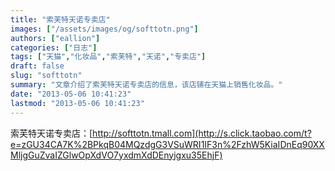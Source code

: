 ```yaml
---
title: "索芙特天诺专卖店"
images: ["/assets/images/og/softtotn.png"]
authors: ["eallion"]
categories: ["日志"]
tags: ["天猫","化妆品","索芙特","天诺","专卖店"]
draft: false
slug: "softtotn"
summary: "文章介绍了索芙特天诺专卖店的信息，该店铺在天猫上销售化妆品。"
date: "2013-05-06 10:41:23"
lastmod: "2013-05-06 10:41:23"
---
```


索芙特天诺专卖店：[http://softtotn.tmall.com](http://s.click.taobao.com/t?e=zGU34CA7K%2BPkqB04MQzdgG3VSuWRI1IF3n%2FzhW5KiaIDnEq90XXMljgGuZvaIZGlwOpXdVO7yxdmXdDEnyjgxu35EhjF)
